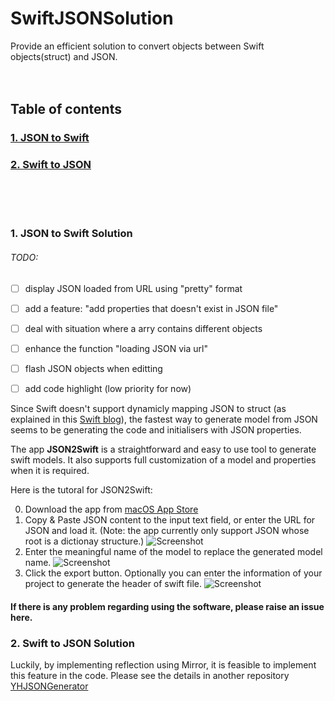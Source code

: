# SwiftJSONSolution
Provide an efficient solution to convert objects between Swift objects(struct) and JSON.
<br/><br/><br/>
## Table of contents
### [1. JSON to Swift](#JSON2Swift)
### [2. Swift to JSON](#Swift2JSON)
<br/><br/><br/>
### <a name="JSON2Swift"></a>1. JSON to Swift Solution

###### TODO:
- [ ] display JSON loaded from URL using "pretty" format
- [ ] add a feature: "add properties that doesn't exist in JSON file"
- [ ] deal with situation where a arry contains different objects
- [ ] enhance the function "loading JSON via url"
- [ ] flash JSON objects when editting
- [ ] add code highlight (low priority for now)


Since Swift doesn't support dynamicly mapping JSON to struct (as explained in this <a href="https://developer.apple.com/swift/blog/?id=37" target="_blank">Swift blog</a>), the fastest way to generate model from JSON seems to be generating the code and initialisers with JSON properties.

The app **JSON2Swift** is a straightforward and easy to use tool to generate swift models. It also supports full customization of a model and properties when it is required.

Here is the tutoral for JSON2Swift:

0. Download the app from [macOS App Store](https://itunes.apple.com/us/app/json2swift/id1208964041?ls=1&mt=12)
1. Copy & Paste JSON content to the input text field, or enter the URL for JSON and load it. (Note: the app currently only support JSON whose root is a dictionay structure.)
  ![Screenshot](/tutorial1.png)
2. Enter the meaningful name of the model to replace the generated model name.
  ![Screenshot](/tutorial22.png)
3. Click the export button. Optionally you can enter the information of your project to generate the header of swift file.
  ![Screenshot](/tutorial3.png)

#### If there is any problem regarding using the software, please raise an issue here.

### <a name="Swift2JSON"></a>2. Swift to JSON Solution

Luckily, by implementing reflection using Mirror, it is feasible to implement this feature in the code. Please see the details in another repository [YHJSONGenerator](https://github.com/lionhylra/YHJSONGenerator)
